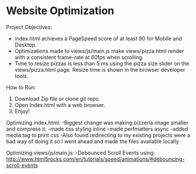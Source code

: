Website Optimization
===============================

Project Objectives:
- index.html achieves a PageSpeed score of at least 90 for Mobile and Desktop.
- Optimizations made to views/js/main.js make views/pizza.html render with a consistent frame-rate at 60fps when scrolling.
- Time to resize pizzas is less than 5 ms using the pizza size slider on the views/pizza.html page. Resize time is shown in the browser developer tools.

How to Run:
1) Download Zip file or clone git repo. 
2) Open Index.html with a web browser.
3) Enjoy!

Optimizing index.html:
-Biggest change was making pizzeria image smaller and compress it.
-made css styling inline
-made perfmatters async
-added media tag to print css
-Also found redirecting to my existing projects were a bad way of doing it so I went ahead and made the files available locally

Optimizing views/js/main.js:
-Debounced Scroll Events using: http://www.html5rocks.com/en/tutorials/speed/animations/#debouncing-scroll-events